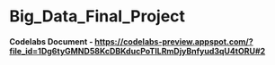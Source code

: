 # Big_Data_Final_Project

#### Codelabs Document - https://codelabs-preview.appspot.com/?file_id=1Dg6tyGMND58KcDBKducPoTlLRmDjyBnfyud3qU4tORU#2
